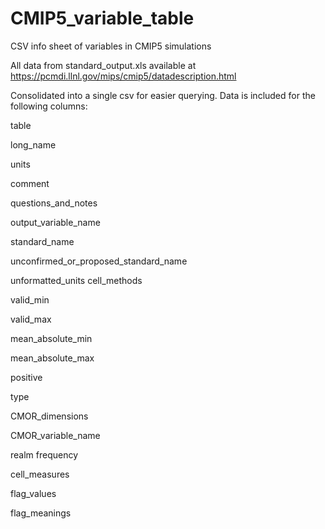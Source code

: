 # CMIP5_variable_table
CSV info sheet of variables in CMIP5 simulations

All data from standard_output.xls available at https://pcmdi.llnl.gov/mips/cmip5/datadescription.html

Consolidated into a single csv for easier querying. Data is included for the following columns:

table

long_name

units

comment

questions_and_notes

output_variable_name

standard_name

unconfirmed_or_proposed_standard_name

unformatted_units	cell_methods

valid_min

valid_max

mean_absolute_min

mean_absolute_max

positive

type

CMOR_dimensions

CMOR_variable_name

realm	frequency

cell_measures

flag_values

flag_meanings
